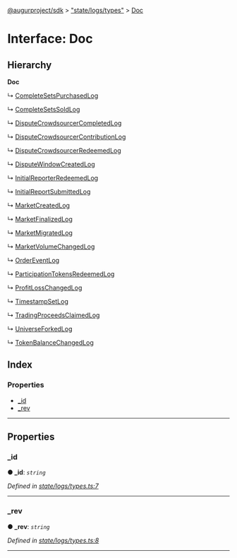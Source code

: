 [@augurproject/sdk](../README.md) > ["state/logs/types"](../modules/_state_logs_types_.md) > [Doc](../interfaces/_state_logs_types_.doc.md)

# Interface: Doc

## Hierarchy

**Doc**

↳  [CompleteSetsPurchasedLog](_state_logs_types_.completesetspurchasedlog.md)

↳  [CompleteSetsSoldLog](_state_logs_types_.completesetssoldlog.md)

↳  [DisputeCrowdsourcerCompletedLog](_state_logs_types_.disputecrowdsourcercompletedlog.md)

↳  [DisputeCrowdsourcerContributionLog](_state_logs_types_.disputecrowdsourcercontributionlog.md)

↳  [DisputeCrowdsourcerRedeemedLog](_state_logs_types_.disputecrowdsourcerredeemedlog.md)

↳  [DisputeWindowCreatedLog](_state_logs_types_.disputewindowcreatedlog.md)

↳  [InitialReporterRedeemedLog](_state_logs_types_.initialreporterredeemedlog.md)

↳  [InitialReportSubmittedLog](_state_logs_types_.initialreportsubmittedlog.md)

↳  [MarketCreatedLog](_state_logs_types_.marketcreatedlog.md)

↳  [MarketFinalizedLog](_state_logs_types_.marketfinalizedlog.md)

↳  [MarketMigratedLog](_state_logs_types_.marketmigratedlog.md)

↳  [MarketVolumeChangedLog](_state_logs_types_.marketvolumechangedlog.md)

↳  [OrderEventLog](_state_logs_types_.ordereventlog.md)

↳  [ParticipationTokensRedeemedLog](_state_logs_types_.participationtokensredeemedlog.md)

↳  [ProfitLossChangedLog](_state_logs_types_.profitlosschangedlog.md)

↳  [TimestampSetLog](_state_logs_types_.timestampsetlog.md)

↳  [TradingProceedsClaimedLog](_state_logs_types_.tradingproceedsclaimedlog.md)

↳  [UniverseForkedLog](_state_logs_types_.universeforkedlog.md)

↳  [TokenBalanceChangedLog](_state_logs_types_.tokenbalancechangedlog.md)

## Index

### Properties

* [_id](_state_logs_types_.doc.md#_id)
* [_rev](_state_logs_types_.doc.md#_rev)

---

## Properties

<a id="_id"></a>

###  _id

**● _id**: *`string`*

*Defined in [state/logs/types.ts:7](https://github.com/AugurProject/augur/blob/1991ef64ef/packages/augur-sdk/src/state/logs/types.ts#L7)*

___
<a id="_rev"></a>

###  _rev

**● _rev**: *`string`*

*Defined in [state/logs/types.ts:8](https://github.com/AugurProject/augur/blob/1991ef64ef/packages/augur-sdk/src/state/logs/types.ts#L8)*

___

